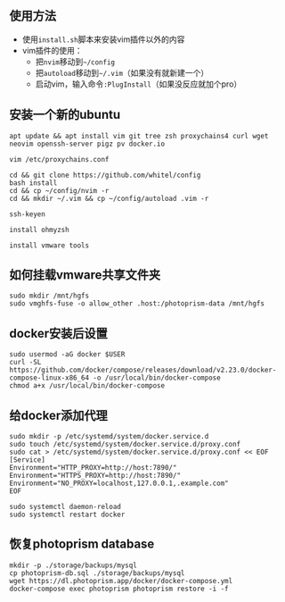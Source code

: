 ## 使用方法

+ 使用`install.sh`脚本来安装vim插件以外的内容
+ vim插件的使用：
  + 把`nvim`移动到`~/config`
  + 把`autoload`移动到`~/.vim`（如果没有就新建一个）
  + 启动vim，输入命令`:PlugInstall`（如果没反应就加个pro）



## 安装一个新的ubuntu

```
apt update && apt install vim git tree zsh proxychains4 curl wget neovim openssh-server pigz pv docker.io
```

```
vim /etc/proxychains.conf
```

```
cd && git clone https://github.com/whitel/config
bash install
cd && cp ~/config/nvim -r
cd && mkdir ~/.vim && cp ~/config/autoload .vim -r
```

```
ssh-keyen
```

```
install ohmyzsh
```

```
install vmware tools
```



## 如何挂载vmware共享文件夹

```
sudo mkdir /mnt/hgfs
sudo vmghfs-fuse -o allow_other .host:/photoprism-data /mnt/hgfs
```

## docker安装后设置

```
sudo usermod -aG docker $USER
curl -SL https://github.com/docker/compose/releases/download/v2.23.0/docker-compose-linux-x86_64 -o /usr/local/bin/docker-compose
chmod a+x /usr/local/bin/docker-compose
```

## 给docker添加代理

```
sudo mkdir -p /etc/systemd/system/docker.service.d
sudo touch /etc/systemd/system/docker.service.d/proxy.conf
sudo cat > /etc/systemd/system/docker.service.d/proxy.conf << EOF
[Service]
Environment="HTTP_PROXY=http://host:7890/"
Environment="HTTPS_PROXY=http://host:7890/"
Environment="NO_PROXY=localhost,127.0.0.1,.example.com"
EOF

sudo systemctl daemon-reload
sudo systemctl restart docker
```



## 恢复photoprism database

```
mkdir -p ./storage/backups/mysql
cp photoprism-db.sql ./storage/backups/mysql
wget https://dl.photoprism.app/docker/docker-compose.yml
docker-compose exec photoprism photoprism restore -i -f
```

